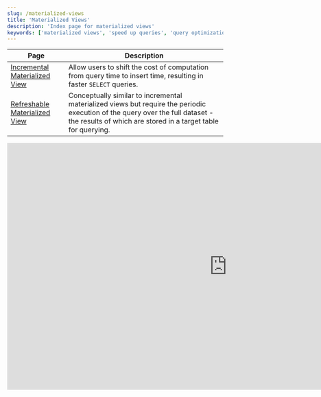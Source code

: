 ```yaml
---
slug: /materialized-views
title: 'Materialized Views'
description: 'Index page for materialized views'
keywords: ['materialized views', 'speed up queries', 'query optimization', 'refreshable', 'incremental']
---
```


| Page                                                                                      | Description                                                                                                                                                                                    |
|-------------------------------------------------------------------------------------------|------------------------------------------------------------------------------------------------------------------------------------------------------------------------------------------------|
| [Incremental Materialized View](/materialized-view/incremental-materialized-view) | Allow users to shift the cost of computation from query time to insert time, resulting in faster `SELECT` queries.                                                                             |
| [Refreshable Materialized View](/materialized-view/refreshable-materialized-view) | Conceptually similar to incremental materialized views but require the periodic execution of the query over the full dataset - the results of which are stored in a target table for querying. |

<iframe width="1024" height="576" src="https://www.youtube.com/embed/-A3EtQgDn_0?si=TBiN_E80BKZ0DPpd" title="YouTube video player" frameborder="0" allow="accelerometer; autoplay; clipboard-write; encrypted-media; gyroscope; picture-in-picture; web-share" referrerpolicy="strict-origin-when-cross-origin" allowfullscreen></iframe>
